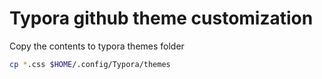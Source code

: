 # Typora github theme customization

Copy the contents to typora themes folder
```bash
cp *.css $HOME/.config/Typora/themes
```
